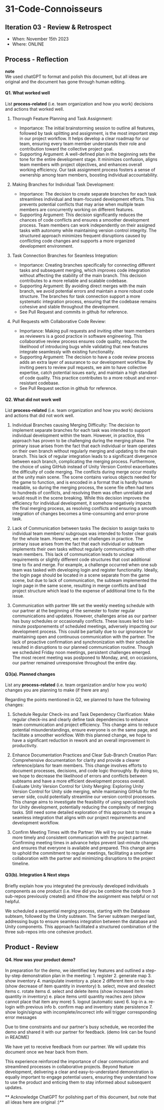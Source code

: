 
# 31-Code-Connoisseurs


## Iteration 03 - Review & Retrospect

 * When:  November 15th 2023
 * Where: ONLINE

## Process - Reflection
**note**  
We used chatGPT to format and polish this document, but all ideas are original and the document has gone through human editing.  

#### Q1. What worked well

List **process-related** (i.e. team organization and how you work) decisions and actions that worked well.

1. Thorough Feature Planning and Task Assignment:
   - Importance: The initial brainstorming session to outline all features, followed by task splitting and assignment, is the most important step in our project workflow. It helps develop a clear roadmap for our team, ensuring every team member understands their role and contribution toward the collective project goal.
   - Supporting Argument: A well-defined plan in the beginning sets the tone for the entire development stage. It minimizes confusion, aligns team members with project objectives, and enhances overall working efficiency. Our task assignment process fosters a sense of ownership among team members, boosting individual accountability.


2. Making Branches for Individual Task Development:
   - Importance: The decision to create separate branches for each task streamlines individual and team-focused development efforts. This prevents potential conflicts that may arise when multiple team members are concurrently working on different features.
   - Supporting Argument: This decision significantly reduces the chances of code conflicts and ensures a smoother development process. Team members can work independently on their assigned tasks with autonomy while maintaining version control integrity. The structured approach minimizes frequent disruptions caused by conflicting code changes and supports a more organized development environment.


3. Task Connection Branches for Seamless Integration:
   - Importance: Creating branches specifically for connecting different tasks and subsequent merging, which improves code integration without affecting the stability of the main branch. This decision contributes to a more reliable and scalable codebase.
   - Supporting Argument: By avoiding direct merges with the main branch, we avoid potential errors and maintain a more robust code structure. The branches for task connection support a more systematic integration process, ensuring that the codebase remains cohesive and stable throughout the development.
   - See Pull Request and commits in github for reference.

4. Pull Requests with Collaborative Code Review:
   - Importance: Making pull requests and inviting other team members as reviewers is a good practice in software engineering. This collaborative review process ensures code quality, reduces the likelihood of introducing bugs while validating that new features integrate seamlessly with existing functionality.
   - Supporting Argument: The decision to have a code review process adds an extra layer of assurance to our development workflow. By inviting peers to review pull requests, we aim to have collective expertise, catch potential issues early, and maintain a high standard of code quality. This practice contributes to a more robust and error-resistant codebase.
   - See Pull Request section in github for reference.


#### Q2. What did not work well

List **process-related** (i.e. team organization and how you work) decisions and actions that did not work well.

1. Individual Branches causing Merging Difficulty:
The decision to implement separate branches for each task was intended to support individual development within the team. However, in practice, this approach has proven to be challenging during the merging phase. The primary issue arises from the fact that each individual or team operates on their own branch without regularly merging and updating to the main branch. This lack of regular integration leads to a significant divergence between each branch, complicating the merging process.
Furthermore, the choice of using GitHub instead of Unity Version Control exacerbates the difficulty of code merging. The conflicts during merge occur mostly at the unity main scene. The scene contains various objects needed for the game to function, and is encoded in a format that is hardly human readable, so during the merging process, the scene file often had tens to hundreds of conflicts, and resolving them was often unreliable and would result in the scene breaking.
While this decision improves the efficiency for individual development, it somehow negatively impacts the final merging process, as resolving conflicts and ensuring a smooth integration of changes becomes a time-consuming and error-prone task. 

2. Lack of Communication between tasks
The decision to assign tasks to individual team members/ subgroups was intended to foster clear goals for the whole team. However, we met challenges in practice. The primary issue arises from the fact that each individual or subteam implements their own tasks without regularly communicating with other team members. This lack of communication leads to unclear requirements or slightly different code structures that cost additional time to fix and merge.
For example, a challenge occurred when one sub team was tasked with developing login and register functionality. Ideally, the login page should be located in a scene separate from the game scene, but due to lack of communication, the subteam implemented the login page in the same scene, resulting in merge conflicts and bad project structure which lead to the expense of additional time to fix the issue.


3. Communication with partner
We set the weekly meeting schedule with our partner at the beginning of the semester to foster regular communications and updates. However, challenges arise as our partner has busy schedules or occasionally conflicts. These issues led to last-minute postponements of scheduled meetings, adversely impacting our development process.
This could be partially due to our ignorance for maintaining open and continuous communication with the partner. The lack of proactive confirmation and synchronization with their schedule resulted in disruptions to our planned communication routine. Though we scheduled Friday noon meetings, persistent challenges emerged. The most recent meeting was postponed to Monday, and, on occasions, our partner remained unresponsive throughout the entire day.



#### Q3(a). Planned changes

List any **process-related** (i.e. team organization and/or how you work) changes you are planning to make (if there are any)

Regarding the points mentioned in Q2, we planned to have the following changes:
1. Schedule Regular Check-ins and Task Dependency Clarification:
Make regular check-ins and clearly define task dependencies to enhance team communication and project efficiency. This change aims to reduce potential misunderstandings, ensure everyone is on the same page, and facilitate a smoother workflow. With this planned change, we hope to have a significant reduction in rework and an overall improvement in productivity.

2. Enhance Documentation Practices and Clear Sub-Branch Creation Plan:
Comprehensive documentation for clarity and provide a clearer reference/plans for team members. This change involves efforts to document processes, decisions, and code logic thoroughly. By doing so, we hope to decrease the likelihood of errors and conflicts between subteams and have a more efficient development process overall.
Evaluate Unity Version Control for Unity Merging:
Exploring Unity Version Control for Unity side merging, while maintaining GitHub for the server side, could potentially streamline our version control processes. This change aims to investigate the feasibility of using specialized tools for Unity development, potentially reducing the complexity of merging tasks. Still need some detailed exploration of this approach to ensure a seamless integration that aligns with our project requirements and development workflow.

3. Confirm Meeting Times with the Partner:
We will try our best to make more timely and consistent communication with the project partner. Confirming meeting times in advance helps prevent last-minute changes and ensures that everyone is available and prepared. This change aims to uphold the commitment to regular meetings, facilitating a smoother collaboration with the partner and minimizing disruptions to the project timeline.

#### Q3(b). Integration & Next steps
Briefly explain how you integrated the previously developed individuals components as one product (i.e. How did you be combine the code from 3 sub-repos previously created) and if/how the assignment was helpful or not helpful.

We scheduled a sequential merging process, starting with the Database subteam, followed by the Unity subteam. The Server subteam merged last, addressing bugs to ensure seamless integration between the database and Unity components. This approach facilitated a structured combination of the three sub-repos into one cohesive product.

## Product - Review

#### Q4. How was your product demo?
  In preparation for the demo, we identified key features and outlined a step-by-step demonstration plan in the meeting: 
    1. register
    2. generate map
    3. show inventory
    4. manipulate inventory
        a. place 2 different item on to map (show decrease of item quantity in inventory)
        b. select, move and deselect items
        c. rotate items
        d. select and delete items (show increased item quantity in inventory)
        e. place items until quantity reaches zero (show cannot place that  item any more)
    5. logout (automatic save)
    6. log-in
        a. re-login with previous info
        b. confirm map and inventory state persistence
    7. show login/signup with incomplete/incorrect info will trigger corresponding error messages

Due to time constraints and our partner's busy schedule, we recorded the demo and shared it with our partner for feedback. (demo link can be found in README)

We have yet to receive feedback from our partner. We will update this document once we hear back from them.

This experience reinforced the importance of clear communication and streamlined processes in collaborative projects. Beyond feature development, delivering a clear and easy-to-understand demonstration is equally important to engage potential users, ensuring they understand how to use the product and enticing them to stay informed about subsequent updates.

** Acknowledge ChatGPT for polishing part of this document, but note that all ideas here are original :)**

